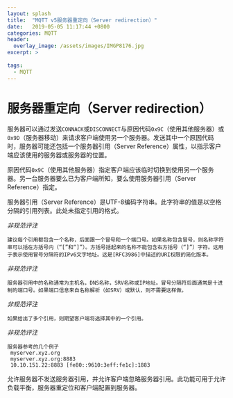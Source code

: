 ```yaml
---
layout: splash
title:  "MQTT v5服务器重定向（Server redirection）"
date:   2019-05-05 11:17:44 +0800
categories: MQTT
header:
  overlay_image: /assets/images/IMGP8176.jpg
excerpt: >
     
tags: 
  - MQTT
---
```

# 服务器重定向（Server redirection）
服务器可以通过发送`CONNACK`或`DISCONNECT`与原因代码`0x9C`（使用其他服务器）或`0x9D`（服务器移动）来请求客户端使用另一个服务器。发送其中一个原因代码时，服务器可能还包括一个服务器引用（Server Reference）属性，以指示客户端应该使用的服务器或服务器的位置。

原因代码`0x9C`（使用其他服务器）指定客户端应该临时切换到使用另一个服务器。另一台服务器要么已为客户端所知，要么使用服务器引用（Server Reference）指定。

服务器引用（Server Reference）是UTF-8编码字符串。此字符串的值是以空格分隔的引用列表。此处未指定引用的格式。

*非规范评注*

    建议每个引用都包含一个名称，后面跟一个冒号和一个端口号。如果名称包含冒号，则名称字符串可以括在方括号内（“[”和“]”）。方括号括起来的名称不能包含右方括号（“]”）字符。这用于表示使用冒号分隔符的IPv6文字地址。这是[RFC3986]中描述的URI权限的简化版本。

*非规范评注*

    服务器引用中的名称通常为主机名，DNS名称，SRV名称或IP地址。冒号分隔符后面通常是十进制的端口号。如果端口信息来自名称解析（如SRV）或默认，则不需要这样做。

*非规范评注*

    如果给出了多个引用，则期望客户端将选择其中的一个引用。

*非规范评注*

    服务器参考的几个例子
     myserver.xyz.org
     myserver.xyz.org:8883
     10.10.151.22:8883 [fe80::9610:3eff:fe1c]:1883

允许服务器不发送服务器引用，并允许客户端忽略服务器引用。此功能可用于允许负载平衡，服务器重定位和客户端配置到服务器。
